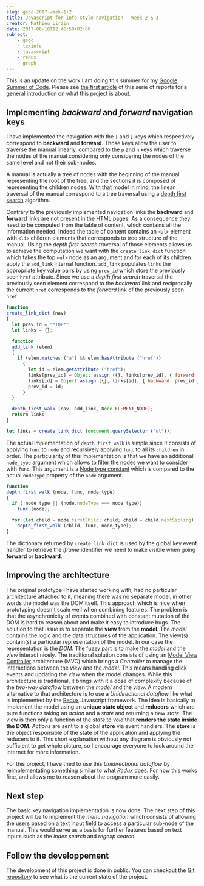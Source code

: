 ```yaml
---
slug: gsoc-2017-week-1+2
title: Javascript for info-style navigation - Week 2 & 3
creator: Mathieu Lirzin
date: 2017-06-16T12:45:58+02:00
subject:
    - gsoc
    - texinfo
    - javascript
    - redux
    - graph
---
```


This is an update on the work I am doing this summer for my [Google Summer of Code](https://summerofcode.withgoogle.com/projects/#6199074135998464).  Please see [the first article](http://mathieu.lirzin.emi.u-bordeaux.fr/2017/06/03/gsoc2017-1/) of this serie of reports for a general introduction on what this project is about.

## Implementing *backward* and *forward* navigation keys

I have implemented the navigation with the `[` and `]` keys which respectively correspond to **backward** and **forward**. Those keys allow the user to traverse the manual linearly, compared to the `p` and `n` keys which traverse the nodes of the manual considering only considering the nodes of the same level and not their sub-nodes.

A manual is actually a tree of nodes with the beginning of the manual representing the root of the tree, and the sections it is composed of representing the children nodes.  With that model in mind, the linear traversal of the manual correspond to a tree traversal using a [depth first search](https://en.wikipedia.org/wiki/Depth-first_search) algorithm.

Contrary to the previously implemented navigation links the **backward** and **forward** links are not present in the HTML pages.  As a consequence they need to be computed from the table of content, which contains all the information needed.  Indeed the table of content contains an `<ul>` element with `<li>` children elements that corresponds to tree structure of the manual.  Using the *depth first search* traversal of those elements allows us to achieve the computation we want with the `create_link_dict` function which takes the top `<ul>` node as an argument and for each of its children apply the `add_link` internal function.  `add_link` populates `links` the appropriate key value pairs by using `prev_id` which store the previously seen `href` attribute.  Since we use a *depth first search* traversal the previously seen element correspond to the *backward* link and reciprocally the current `href` corresponds to the *forward* link of the previously seen `href`. 

```javascript
function
create_link_dict (nav)
{
  let prev_id = "*TOP*";
  let links = {};

  function
  add_link (elem)
  {
    if (elem.matches ("a") && elem.hasAttribute ("href"))
      {
        let id = elem.getAttribute ("href");
        links[prev_id] = Object.assign ({}, links[prev_id], { forward: id });
        links[id] = Object.assign ({}, links[id], { backward: prev_id });
        prev_id = id;
      }
  }

  depth_first_walk (nav, add_link, Node.ELEMENT_NODE);
  return links;
}

let links = create_link_dict (document.querySelector ("ul"));
```

The actual implementation of `depth_first_walk` is simple since it consists of applying `func` to `node` and recursively applying `func` to all its `children` in order.  The particularity of this implementation is that we have an additional `node_type` argument which allows to filter the nodes we want to consider with `func`.  This argument is a [Node type constant](https://developer.mozilla.org/en-US/docs/Web/API/Node/nodeType#Node_type_constants) which is compared to the actual `nodeType` property of the `node` argument.

```javascript
function
depth_first_walk (node, func, node_type)
{
  if (!node_type || (node.nodeType === node_type))
    func (node);

  for (let child = node.firstChild; child; child = child.nextSibling)
    depth_first_walk (child, func, node_type);
}
```

The dictionary returned by `create_link_dict` is used by the global key event handler to retrieve the *iframe* identifier we need to make visible when going **forward** or **backward**.

## Improving the architecture

The original prototype I have started working with, had no particular architecture attached to it, meaning there was no separate model, in other words the model was the DOM itself.  This approach which is nice when prototyping doesn't scale well when combining features.  The problem is that the asynchronicity of events combined with constant mutation of the DOM is hard to reason about and  make it easy to introduce bugs.  The solution to that issue is to separate the **view** from the **model**.  The *model* contains the logic and the data structures of the application.  The view(s) contain(s) a particular representation of the model.  In our case the representation is the *DOM*.  The fuzzy part is to make the *model* and the *view* interact nicely.  The traditional solution consists of using an [Model View Controller](https://en.wikipedia.org/wiki/Model%E2%80%93view%E2%80%93controller) architecture (MVC) which brings a *Controller* to manage the interactions between the *view* and the *model*.  This means handling click events and updating the *view* when the model changes.  While this architecture is traditional, it brings with it a dose of complexity because of the *two-way dataflow* between the *model* and the *view*.  A modern alternative to that architecture is to use a *Unidirectional dataflow* like what is implemented by the [Redux](http://redux.js.org/) Javascript framework.  The idea is basically to implement the model using an **unique state object** and **reducers** which are pure functions taking an *action* and a *state* and returning a new *state*.  The view is then only a function of the *state* to *void* that **renders the state inside the DOM**.  *Actions* are sent to a global **store** via event handlers.  The **store** is the object responsible of the state of the application and applying the reducers to it.  This short explanation without any diagram is obviously not sufficient to get whole picture, so I encourage everyone to look around the internet for more information.

For this project, I have tried to use this *Unidirectional dataflow* by reimplementating something similar to what *Redux* does.  For now this works fine, and allows me to reason about the program more easily.

## Next step

The basic key navigation implementation is now done.  The next step of this project will be to implement the *menu navigation* which consists of allowing the users based on a text input field to access a particular sub-node of the manual.  This would serve as a basis for further features based on text inputs such as the *index search* and *regexp search*. 

## Follow the developpement

The development of this project is done in public.  You can checkout the [Git repository](https://notabug.org/mthl/texinfo) to see what is the current state of the project.
